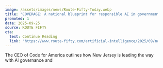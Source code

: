 ```yaml
---
image: /assets/images/news/Route-Fifty-Today.webp
title: "COVERAGE: A national blueprint for responsible AI in government"
promoted: 1
date: 2025-09-25
source: ROUTE FIFTY
cta:
  text: Continue Reading
  link: "https://www.route-fifty.com/artificial-intelligence/2025/09/national-blueprint-responsible-ai-government/408224/"
---
```


The CEO of Code for America outlines how New Jersey is leading the way with AI governance and 
